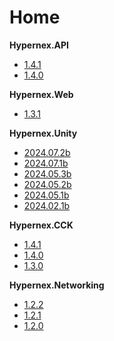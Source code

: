 # Home

**Hypernex.API**

+ [1.4.1](./Hypernex.API/141.md)
+ [1.4.0](./Hypernex.API/140.md)

**Hypernex.Web**

+ [1.3.1](./Hypernex.Web/131.md)

**Hypernex.Unity**

+ [2024.07.2b](./Hypernex.Unity/2024072b.md)
+ [2024.07.1b](./Hypernex.Unity/2024071b.md)
+ [2024.05.3b](./Hypernex.Unity/2024053b.md)
+ [2024.05.2b](./Hypernex.Unity/2024052b.md)
+ [2024.05.1b](./Hypernex.Unity/2024051b.md)
+ [2024.02.1b](./Hypernex.Unity/2024031b.md)

**Hypernex.CCK**

+ [1.4.1](./Hypernex.CCK/141.md)
+ [1.4.0](./Hypernex.CCK/140.md)
+ [1.3.0](./Hypernex.CCK/130.md)

**Hypernex.Networking**

+ [1.2.2](./Hypernex.Networking/122.md)
+ [1.2.1](./Hypernex.Networking/121.md)
+ [1.2.0](./Hypernex.Networking/120.md)